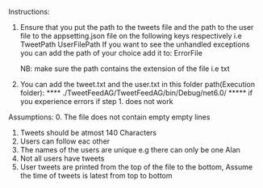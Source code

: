 ﻿Instructions:

1. Ensure that you put the path to the tweets file and the path to the user file to the appsetting.json file on the following keys respectively i.e
    TweetPath
    UserFilePath
    If you want to see the unhandled exceptions you can add the path of your choice add it to:
    ErrorFile

    NB: make sure the path contains the extension of the file i.e txt

2. You can add the tweet.txt and the user.txt in this folder path(Execution folder):
    **** ./TweetFeedAG/TweetFeedAG/bin/Debug/net6.0/ *****
    if you experience errors if step 1. does not work

Assumptions:
0. The file does not contain empty empty lines
1. Tweets should be atmost 140 Characters
2. Users can follow eac other
3. The names of the users are unique e.g there can only be one Alan
4. Not all users have tweets
5. User tweets are printed from the top of the file to the bottom, Assume the time of tweets is latest from top to bottom
